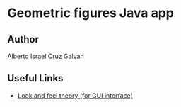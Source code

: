# Geometric figures Java app 

## Author

Alberto Israel Cruz Galvan

## Useful Links
<div>
    <ul>
        <li>
            <a href="https://codejavu.blogspot.com/2014/05/ejemplo-look-and-feel-en-java.html">Look and feel theory (for GUI interface)</a>
        </li>
    </ul>
</div>

